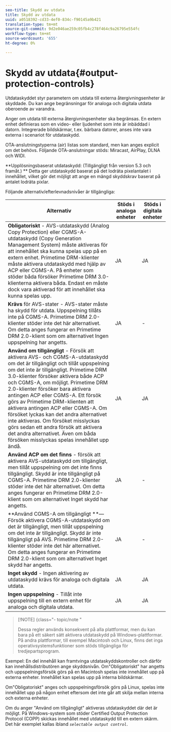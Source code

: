 ```yaml
---
seo-title: Skydd av utdata
title: Skydd av utdata
uuid: a0518392-cd33-4ef0-834c-f90145a9b421
translation-type: tm+mt
source-git-commit: 9d2e046ae259c05fb4c278f464c9a26795e554fc
workflow-type: tm+mt
source-wordcount: '655'
ht-degree: 0%

---
```



# Skydd av utdata{#output-protection-controls}

Utdataskyddet styr parametern om utdata till externa återgivningsenheter är skyddade. Du kan ange begränsningar för analoga och digitala utdata oberoende av varandra.

Anger om utdata till externa återgivningsenheter ska begränsas. En extern enhet definieras som en video- eller ljudenhet som inte är inbäddad i datorn. Integrerade bildskärmar, t.ex. bärbara datorer, anses inte vara externa i scenariot för utdataskydd.

OTA-anslutningstyperna (air) listas som standard, men kan anges explicit om det behövs. Följande OTA-anslutningar stöds: Miracast, AirPlay, DLNA och WIDI.

**Upplösningsbaserat utdataskydd: (Tillgängligt från version 5.3 och framåt.) ** Detta ger utdataskydd baserat på det lodräta pixelantalet i innehållet, vilket gör det möjligt att ange en mängd skyddskrav baserat på antalet lodräta pixlar.

Följande alternativ/efterlevnadsnivåer är tillgängliga:

| Alternativ | Stöds i analoga enheter | Stöds i digitala enheter |
|---|---|---|
| **Obligatoriskt** - AVS-utdataskydd (Analog Copy Protection) eller CGMS-A-utdataskydd (Copy Generation Management System) måste aktiveras för att innehållet ska kunna spelas upp på en extern enhet. Primetime DRM-klienter måste aktivera utdataskydd med hjälp av ACP eller CGMS-A. På enheter som stöder båda försöker Primetime DRM 3.0-klienterna aktivera båda. Endast en måste dock vara aktiverad för att innehållet ska kunna spelas upp. | JA | JA |
| **Krävs** för AVS-stater - AVS-stater måste ha skydd för utdata. Uppspelning tillåts inte på CGMS-A. Primetime DRM 2.0-klienter stöder inte det här alternativet. Om detta anges fungerar en Primetime DRM 2.0-klient som om alternativet Ingen uppspelning har angetts. | JA | - |
| **Använd om tillgängligt** - Försök att aktivera AVS- och CGMS-A-utdataskydd om det är tillgängligt och tillåt uppspelning om det inte är tillgängligt. Primetime DRM 3.0-klienter försöker aktivera både ACP och CGMS-A, om möjligt. Primetime DRM 2.0-klienter försöker bara aktivera antingen ACP eller CGMS-A. Ett försök görs av Primetime DRM-klienten att aktivera antingen ACP eller CGMS-A. Om försöket lyckas kan det andra alternativet inte aktiveras. Om försöket misslyckas görs sedan ett andra försök att aktivera det andra alternativet. Även om båda försöken misslyckas spelas innehållet upp ändå. | JA | JA |
| **Använd ACP om det finns** - försök att aktivera AVS-utdataskydd om tillgängligt, men tillåt uppspelning om det inte finns tillgängligt. Skydd är inte tillgängligt på CGMS-A. Primetime DRM 2.0-klienter stöder inte det här alternativet. Om detta anges fungerar en Primetime DRM 2.0-klient som om alternativet Inget skydd har angetts. | JA | - |
| **Använd CGMS-A om tillgängligt **— Försök aktivera CGMS-A-utdataskydd om det är tillgängligt, men tillåt uppspelning om det inte är tillgängligt. Skydd är inte tillgängligt på AVS. Primetime DRM 2.0-klienter stöder inte det här alternativet. Om detta anges fungerar en Primetime DRM 2.0-klient som om alternativet Inget skydd har angetts. | JA | - |
| **Inget skydd** - Ingen aktivering av utdataskydd krävs för analoga och digitala utdata. | JA | JA |
| **Ingen uppspelning** - Tillåt inte uppspelning till en extern enhet för analoga och digitala utdata. | JA | JA |

>[!NOTE] {class=&quot;- topic/note &quot;
>
>Dessa regler används konsekvent på alla plattformar, men du kan bara på ett säkert sätt aktivera utdataskydd på Windows-plattformar. På andra plattformar, till exempel Macintosh och Linux, finns det inga operativsystemsfunktioner som stöds tillgängliga för tredjepartsprogram.

Exempel: En del innehåll kan framtvinga utdataskyddskontroller och därför kan innehållsdistributören ange skyddsnivån. Om&quot;Obligatoriskt&quot; har angetts och uppspelningsförsök görs på en Macintosh spelas inte innehållet upp på externa enheter. Innehållet kan spelas upp på interna bildskärmar.

Om&quot;Obligatoriskt&quot; anges och uppspelningsförsök görs på Linux, spelas inte innehållet upp på någon enhet eftersom det inte går att skilja mellan interna och externa enheter.

Om du anger &quot;Använd om tillgängligt&quot; aktiveras utdataskyddet där det är möjligt. På Windows-system som stöder Certified Output Protection Protocol (COPP) skickas innehållet med utdataskydd till en extern skärm. Det här exemplet kallas ibland *`selectable output control`*.
